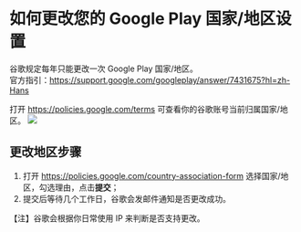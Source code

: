 # 如何更改您的 Google Play 国家/地区设置

谷歌规定每年只能更改一次 Google Play 国家/地区。\
官方指引：https://support.google.com/googleplay/answer/7431675?hl=zh-Hans

打开 https://policies.google.com/terms 可查看你的谷歌账号当前归属国家/地区。
![](https://i.imgur.com/IGDxCuG.png)

## 更改地区步骤
1. 打开 https://policies.google.com/country-association-form 选择国家/地区，勾选理由，点击**提交**；
2. 提交后等待几个工作日，谷歌会发邮件通知是否更改成功。

【注】谷歌会根据你日常使用 IP 来判断是否支持更改。
